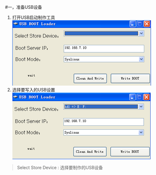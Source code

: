#一，准备USB设备
1.   打开USB启动制作工具
![](/assets/26-1.png)
2.   选择要写入的USB设置
![](/assets/26-2.png)
>Select Store Device : 选择要制作的USB设备
>

